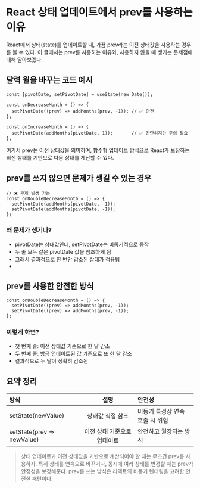# React 상태 업데이트에서 prev를 사용하는 이유

React에서 상태(state)를 업데이트할 때, 가끔 prev라는 이전 상태값을 사용하는 경우를 볼 수 있다. 
이 글에서는 prev를 사용하는 이유와, 사용하지 않을 때 생기는 문제점에 대해 알아보겠다.

## 달력 월을 바꾸는 코드 예시
```
const [pivotDate, setPivotDate] = useState(new Date());

const onDecreaseMonth = () => {
  setPivotDate((prev) => addMonths(prev, -1)); // ✅ 안전
};

const onIncreaseMonth = () => {
  setPivotDate(addMonths(pivotDate, 1));       // ✅ 간단하지만 주의 필요
};
```
여기서 prev는 이전 상태값을 의미하며, 함수형 업데이트 방식으로 React가 보장하는 최신 상태를 기반으로 
다음 상태를 계산할 수 있다.

## prev를 쓰지 않으면 문제가 생길 수 있는 경우
```
// ❌ 문제 발생 가능
const onDoubleDecreaseMonth = () => {
  setPivotDate(addMonths(pivotDate, -1));
  setPivotDate(addMonths(pivotDate, -1));
};
```
### 왜 문제가 생기나?
- pivotDate는 상태값인데, setPivotDate는 비동기적으로 동작
- 두 줄 모두 같은 pivotDate 값을 참조하게 됨
- 그래서 결과적으로 한 번만 감소된 상태가 적용됨
- 
## prev를 사용한 안전한 방식
```
const onDoubleDecreaseMonth = () => {
  setPivotDate((prev) => addMonths(prev, -1));
  setPivotDate((prev) => addMonths(prev, -1));
};
```
### 이렇게 하면?
- 첫 번째 줄: 이전 상태값 기준으로 한 달 감소
- 두 번째 줄: 방금 업데이트된 값 기준으로 또 한 달 감소
- 결과적으로 두 달이 정확히 감소됨

## 요약 정리

| 방식                         |       설명        | 안전성                |
|:---------------------------|:---------------:|:-------------------|
| setState(newValue)         |   상태값 직접 참조     | 비동기 특성상 연속 호출 시 위험 |
| setState(prev => newValue) | 이전 상태 기준으로 업데이트 | 안전하고 권장되는 방식       |


> 상태 업데이트가 이전 상태값을 기반으로 계산되어야 할 때는 무조건 prev를 사용하자.
> 특히 상태를 연속으로 바꾸거나, 동시에 여러 상태를 변경할 때는 prev가 안정성을 보장해준다.
> prev를 쓰는 방식은 리액트의 비동기 렌더링을 고려한 안전한 패턴이다.


